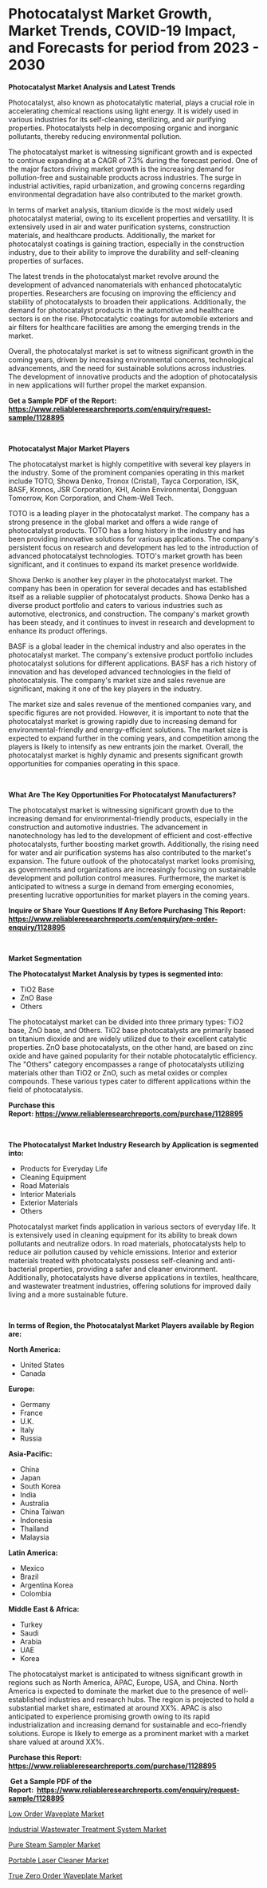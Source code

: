 <p><h1>Photocatalyst Market Growth, Market Trends, COVID-19 Impact, and Forecasts for period from 2023 - 2030</h1></p><p><strong>Photocatalyst Market Analysis and Latest Trends</strong></p>
<p><p>Photocatalyst, also known as photocatalytic material, plays a crucial role in accelerating chemical reactions using light energy. It is widely used in various industries for its self-cleaning, sterilizing, and air purifying properties. Photocatalysts help in decomposing organic and inorganic pollutants, thereby reducing environmental pollution.</p><p>The photocatalyst market is witnessing significant growth and is expected to continue expanding at a CAGR of 7.3% during the forecast period. One of the major factors driving market growth is the increasing demand for pollution-free and sustainable products across industries. The surge in industrial activities, rapid urbanization, and growing concerns regarding environmental degradation have also contributed to the market growth.</p><p>In terms of market analysis, titanium dioxide is the most widely used photocatalyst material, owing to its excellent properties and versatility. It is extensively used in air and water purification systems, construction materials, and healthcare products. Additionally, the market for photocatalyst coatings is gaining traction, especially in the construction industry, due to their ability to improve the durability and self-cleaning properties of surfaces.</p><p>The latest trends in the photocatalyst market revolve around the development of advanced nanomaterials with enhanced photocatalytic properties. Researchers are focusing on improving the efficiency and stability of photocatalysts to broaden their applications. Additionally, the demand for photocatalyst products in the automotive and healthcare sectors is on the rise. Photocatalytic coatings for automobile exteriors and air filters for healthcare facilities are among the emerging trends in the market.</p><p>Overall, the photocatalyst market is set to witness significant growth in the coming years, driven by increasing environmental concerns, technological advancements, and the need for sustainable solutions across industries. The development of innovative products and the adoption of photocatalysis in new applications will further propel the market expansion.</p></p>
<p><strong>Get a Sample PDF of the Report:&nbsp; <a href="https://www.reliableresearchreports.com/enquiry/request-sample/1128895">https://www.reliableresearchreports.com/enquiry/request-sample/1128895</a></strong></p>
<p>&nbsp;</p>
<p><strong>Photocatalyst Major Market Players</strong></p>
<p><p>The photocatalyst market is highly competitive with several key players in the industry. Some of the prominent companies operating in this market include TOTO, Showa Denko, Tronox (Cristal), Tayca Corporation, ISK, BASF, Kronos, JSR Corporation, KHI, Aoinn Environmental, Dongguan Tomorrow, Kon Corporation, and Chem-Well Tech.</p><p>TOTO is a leading player in the photocatalyst market. The company has a strong presence in the global market and offers a wide range of photocatalyst products. TOTO has a long history in the industry and has been providing innovative solutions for various applications. The company's persistent focus on research and development has led to the introduction of advanced photocatalyst technologies. TOTO's market growth has been significant, and it continues to expand its market presence worldwide.</p><p>Showa Denko is another key player in the photocatalyst market. The company has been in operation for several decades and has established itself as a reliable supplier of photocatalyst products. Showa Denko has a diverse product portfolio and caters to various industries such as automotive, electronics, and construction. The company's market growth has been steady, and it continues to invest in research and development to enhance its product offerings.</p><p>BASF is a global leader in the chemical industry and also operates in the photocatalyst market. The company's extensive product portfolio includes photocatalyst solutions for different applications. BASF has a rich history of innovation and has developed advanced technologies in the field of photocatalysis. The company's market size and sales revenue are significant, making it one of the key players in the industry.</p><p>The market size and sales revenue of the mentioned companies vary, and specific figures are not provided. However, it is important to note that the photocatalyst market is growing rapidly due to increasing demand for environmental-friendly and energy-efficient solutions. The market size is expected to expand further in the coming years, and competition among the players is likely to intensify as new entrants join the market. Overall, the photocatalyst market is highly dynamic and presents significant growth opportunities for companies operating in this space.</p></p>
<p>&nbsp;</p>
<p><strong>What Are The Key Opportunities For Photocatalyst Manufacturers?</strong></p>
<p><p>The photocatalyst market is witnessing significant growth due to the increasing demand for environmental-friendly products, especially in the construction and automotive industries. The advancement in nanotechnology has led to the development of efficient and cost-effective photocatalysts, further boosting market growth. Additionally, the rising need for water and air purification systems has also contributed to the market's expansion. The future outlook of the photocatalyst market looks promising, as governments and organizations are increasingly focusing on sustainable development and pollution control measures. Furthermore, the market is anticipated to witness a surge in demand from emerging economies, presenting lucrative opportunities for market players in the coming years.</p></p>
<p><strong>Inquire or Share Your Questions If Any Before Purchasing This Report: <a href="https://www.reliableresearchreports.com/enquiry/pre-order-enquiry/1128895">https://www.reliableresearchreports.com/enquiry/pre-order-enquiry/1128895</a></strong></p>
<p>&nbsp;</p>
<p><strong>Market Segmentation</strong></p>
<p><strong>The Photocatalyst Market Analysis by types is segmented into:</strong></p>
<p><ul><li>TiO2 Base</li><li>ZnO Base</li><li>Others</li></ul></p>
<p><p>The photocatalyst market can be divided into three primary types: TiO2 base, ZnO base, and Others. TiO2 base photocatalysts are primarily based on titanium dioxide and are widely utilized due to their excellent catalytic properties. ZnO base photocatalysts, on the other hand, are based on zinc oxide and have gained popularity for their notable photocatalytic efficiency. The "Others" category encompasses a range of photocatalysts utilizing materials other than TiO2 or ZnO, such as metal oxides or complex compounds. These various types cater to different applications within the field of photocatalysis.</p></p>
<p><strong>Purchase this Report:&nbsp;<a href="https://www.reliableresearchreports.com/purchase/1128895">https://www.reliableresearchreports.com/purchase/1128895</a></strong></p>
<p>&nbsp;</p>
<p><strong>The Photocatalyst Market Industry Research by Application is segmented into:</strong></p>
<p><ul><li>Products for Everyday Life</li><li>Cleaning Equipment</li><li>Road Materials</li><li>Interior Materials</li><li>Exterior Materials</li><li>Others</li></ul></p>
<p><p>Photocatalyst market finds application in various sectors of everyday life. It is extensively used in cleaning equipment for its ability to break down pollutants and neutralize odors. In road materials, photocatalysts help to reduce air pollution caused by vehicle emissions. Interior and exterior materials treated with photocatalysts possess self-cleaning and anti-bacterial properties, providing a safer and cleaner environment. Additionally, photocatalysts have diverse applications in textiles, healthcare, and wastewater treatment industries, offering solutions for improved daily living and a more sustainable future.</p></p>
<p>&nbsp;</p>
<p><strong>In terms of Region, the Photocatalyst Market Players available by Region are:</strong></p>
<p>
    <p> <strong> North America: </strong>
        <ul>
            <li>United States</li>
            <li>Canada</li>
        </ul>
        </p> 
    <p> <strong> Europe: </strong>
        <ul>
            <li>Germany</li>
            <li>France</li>
            <li>U.K.</li>
            <li>Italy</li>
            <li>Russia</li>
        </ul>
        </p> 
    <p> <strong> Asia-Pacific: </strong>
        <ul>
            <li>China</li>
            <li>Japan</li>
            <li>South Korea</li>
            <li>India</li>
            <li>Australia</li>
            <li>China Taiwan</li>
            <li>Indonesia</li>
            <li>Thailand</li>
            <li>Malaysia</li>
        </ul>
        </p> 
    <p> <strong> Latin America: </strong>
        <ul>
            <li>Mexico</li>
            <li>Brazil</li>
            <li>Argentina Korea</li>
            <li>Colombia</li>
        </ul>
        </p> 
    <p> <strong> Middle East & Africa: </strong>
        <ul>
            <li>Turkey</li>
            <li>Saudi</li>
            <li>Arabia</li>
            <li>UAE</li>
            <li>Korea</li>
        </ul>
    </p>
    </p>
<p><p>The photocatalyst market is anticipated to witness significant growth in regions such as North America, APAC, Europe, USA, and China. North America is expected to dominate the market due to the presence of well-established industries and research hubs. The region is projected to hold a substantial market share, estimated at around XX%. APAC is also anticipated to experience promising growth owing to its rapid industrialization and increasing demand for sustainable and eco-friendly solutions. Europe is likely to emerge as a prominent market with a market share valued at around XX%.</p></p>
<p><strong>Purchase this Report: <a href="https://www.reliableresearchreports.com/purchase/1128895">https://www.reliableresearchreports.com/purchase/1128895</a></strong></p>
<p>&nbsp;<strong>Get a Sample PDF of the Report:&nbsp;&nbsp;<a href="https://www.reliableresearchreports.com/enquiry/request-sample/1128895">https://www.reliableresearchreports.com/enquiry/request-sample/1128895</a></strong></p>
<p><strong></strong></p>
<p><p><a href="https://medium.com/@amyjacobi1918/low-order-waveplate-market-size-cagr-trends-2024-2030-0e2973bafc9e">Low Order Waveplate Market</a></p><p><a href="https://medium.com/@mayrussel1912/industrial-wastewater-treatment-system-market-exploring-market-share-market-trends-and-future-bc39552f4040">Industrial Wastewater Treatment System Market</a></p><p><a href="https://medium.com/@raygrimes1999/pure-steam-sampler-market-trends-forecast-and-competitive-analysis-to-2030-f99247013063">Pure Steam Sampler Market</a></p><p><a href="https://medium.com/@mikebauch2013/portable-laser-cleaner-market-research-report-its-history-and-forecast-2023-to-2030-94a2384b0f9a">Portable Laser Cleaner Market</a></p><p><a href="https://medium.com/@fredyconn/true-zero-order-waveplate-market-competitive-analysis-market-trends-and-forecast-to-2030-b8e5339919ce">True Zero Order Waveplate Market</a></p></p>